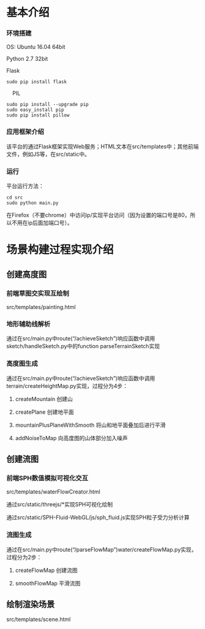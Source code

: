 # 基本介绍
### 环境搭建
OS: Ubuntu 16.04 64bit

Python 2.7 32bit

Flask

    sudo pip install flask
    
PIL

    sudo pip install --upgrade pip
    sudo easy_install pip
    sudo pip install pillow

### 应用框架介绍
该平台的通过Flask框架实现Web服务；HTML文本在src/templates中；其他前端文件，例如JS等，在src/static中。

### 运行
平台运行方法：

    cd src
    sudo python main.py
    
在Firefox（不要chrome）中访问ip/实现平台访问（因为设置的端口号是80，所以不用在ip后面加端口号）。

# 场景构建过程实现介绍
## 创建高度图
### 前端草图交实现互绘制
src/templates/painting.html
### 地形辅助线解析
通过在src/main.py中route(“/achieveSketch”)响应函数中调用sketch/handleSketch.py中的function parseTerrainSketch实现
### 高度图生成
通过在src/main.py中route(“/achieveSketch”)响应函数中调用terrain/createHeightMap.py实现，过程分为4步：

1. createMountain 创建山

2. createPlane 创建地平面

3. mountainPlusPlaneWithSmooth 将山和地平面叠加后进行平滑

4. addNoiseToMap 向高度图的山体部分加入噪声

## 创建流图
### 前端SPH数值模拟可视化交互
src/templates/waterFlowCreator.html

通过src/static/threejs/*实现SPH可视化绘制

通过src/static/SPH-Fluid-WebGL/js/sph_fluid.js实现SPH粒子受力分析计算
### 流图生成
通过在src/main.py中route(“/parseFlowMap”)water/createFlowMap.py实现，过程分为2步：

1. createFlowMap 创建流图

2. smoothFlowMap 平滑流图

## 绘制渲染场景
src/templates/scene.html
